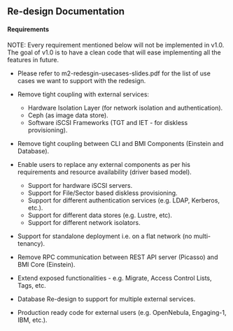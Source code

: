 ## Re-design Documentation

#### Requirements

NOTE: Every requirement mentioned below will not be implemented in v1.0. 
The goal of v1.0 is to have a clean code that will ease implementing all the features in future.

* Please refer to m2-redesgin-usecases-slides.pdf for the list of use cases we want to support with the redesign.

* Remove tight coupling with external services:
  - Hardware Isolation Layer (for network isolation and authentication).
  - Ceph (as image data store).
  - Software iSCSI Frameworks (TGT and IET - for diskless provisioning).


* Remove tight coupling between CLI and BMI Components (Einstein and Database).

* Enable users to replace any external components as per his requirements and resource availability (driver based model).
  - Support for hardware iSCSI servers.
  - Support for File/Sector based diskless provisioning.
  - Support for different authentication services (e.g. LDAP, Kerberos, etc.).
  - Support for different data stores (e.g. Lustre, etc).
  - Support for different network isolators.


* Support for standalone deployment i.e. on a flat network (no multi-tenancy).

* Remove RPC communication between REST API server (Picasso) and BMI Core (Einstein).

* Extend exposed functionalities - e.g. Migrate, Access Control Lists, Tags, etc.

* Database Re-design to support for multiple external services.

* Production ready code for external users (e.g. OpenNebula, Engaging-1, IBM, etc.).
